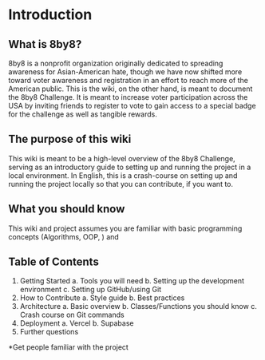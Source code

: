 # Introduction

## What is 8by8?
8by8 is a nonprofit organization originally dedicated to spreading awareness for Asian-American hate, though we have now shifted more toward voter awareness and registration in an effort to reach more of the American public. This is the wiki, on the other hand, is meant to document the 8by8 Challenge. It is meant to increase voter participation across the USA by inviting friends to register to vote to gain access to a special badge for the challenge as well as tangible rewards.
## The purpose of this wiki
This wiki is meant to be a high-level overview of the 8by8 Challenge, serving as an introductory guide to setting up and running the project in a local environment. In English, this is a crash-course on setting up and running the project locally so that you can contribute, if you want to.
## What you should know
This wiki and project assumes you are familiar with basic programming concepts (Algorithms, OOP, ) and

## Table of Contents
1. Getting Started
	a. Tools you will need
	b. Setting up the development environment
	c. Setting up GitHub/using Git
2. How to Contribute
	a. Style guide
	b. Best practices
3. Architecture
	a. Basic overview
	b. Classes/Functions you should know
	c. Crash course on Git commands
4. Deployment
	a. Vercel
	b. Supabase
5. Further questions

*Get people familiar with the project





<!--stackedit_data:
eyJoaXN0b3J5IjpbNDg1MjczNzIzLDExODY4MTYwMTksMTIxNT
EyMjk3NSwtMTMzNzU2Mjk3MiwxNzIyNDgzOTY2LDE4MzgxNDk0
MDUsLTMzNTU2NjkzMCwyMDI1MDc0NDg4LC0zNTA3OTg2MTMsMT
U0NTY4NDExOSwtMTM5NzY4MTg2MV19
-->